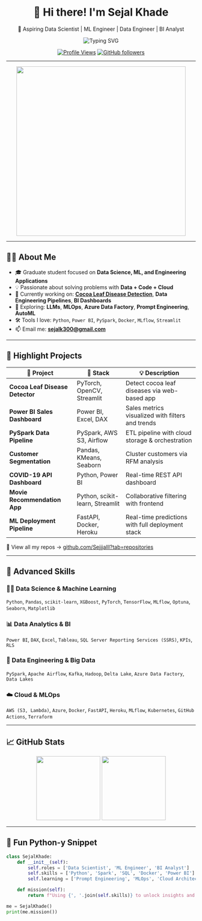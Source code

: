 <div align="center">

# 👋 Hi there! I'm Sejal Khade  
🚀 Aspiring Data Scientist | ML Engineer | Data Engineer | BI Analyst  

<img src="https://readme-typing-svg.demolab.com?font=Fira+Code&size=24&pause=1000&color=3F7FBF&center=true&vCenter=true&width=750&lines=Turning+data+into+decisions;Building+ML-powered+solutions;Visualizing+business+insights;Solving+real-world+problems+with+code" alt="Typing SVG" />

[![Profile Views](https://komarev.com/ghpvc/?username=Sejjjalll&color=0e75b6&style=for-the-badge)](https://github.com/Sejjjalll)
[![GitHub followers](https://img.shields.io/github/followers/Sejjjalll?logo=GitHub&style=for-the-badge)](https://github.com/Sejjjalll)

</div>

---

<p align="center">
  <img src="https://user-images.githubusercontent.com/74038190/212749447-bfb7e725-6987-49d9-ae85-2015e3e7cc41.gif" width="450"/>
</p>

---

## 🧑‍💻 About Me

- 🎓 Graduate student focused on **Data Science, ML, and Engineering Applications**
- 💡 Passionate about solving problems with **Data + Code + Cloud**
- 🔭 Currently working on: **[Cocoa Leaf Disease Detection](https://github.com/Sejjjalll/Coco-Leaf-Disease-Dector)**, **Data Engineering Pipelines**, **BI Dashboards**
- 🧠 Exploring: **LLMs**, **MLOps**, **Azure Data Factory**, **Prompt Engineering**, **AutoML**
- 🛠️ Tools I love: `Python`, `Power BI`, `PySpark`, `Docker`, `MLflow`, `Streamlit`
- 📫 Email me: **sejalk300@gmail.com**

---

## 🚀 Highlight Projects

| 📌 Project | 🔧 Stack | 💡 Description |
|-----------|---------|----------------|
| **Cocoa Leaf Disease Detector** | PyTorch, OpenCV, Streamlit | Detect cocoa leaf diseases via web-based app |
| **Power BI Sales Dashboard** | Power BI, Excel, DAX | Sales metrics visualized with filters and trends |
| **PySpark Data Pipeline** | PySpark, AWS S3, Airflow | ETL pipeline with cloud storage & orchestration |
| **Customer Segmentation** | Pandas, KMeans, Seaborn | Cluster customers via RFM analysis |
| **COVID-19 API Dashboard** | Python, Power BI | Real-time REST API dashboard |
| **Movie Recommendation App** | Python, scikit-learn, Streamlit | Collaborative filtering with frontend |
| **ML Deployment Pipeline** | FastAPI, Docker, Heroku | Real-time predictions with full deployment stack |

🔗 View all my repos → [github.com/Sejjjalll?tab=repositories](https://github.com/Sejjjalll?tab=repositories)

---

## 💼 Advanced Skills

### 👩‍🔬 Data Science & Machine Learning  
`Python`, `Pandas`, `scikit-learn`, `XGBoost`, `PyTorch`, `TensorFlow`, `MLflow`, `Optuna`, `Seaborn`, `Matplotlib`

### 📊 Data Analytics & BI  
`Power BI`, `DAX`, `Excel`, `Tableau`, `SQL Server Reporting Services (SSRS)`, `KPIs`, `RLS`

### 🔧 Data Engineering & Big Data  
`PySpark`, `Apache Airflow`, `Kafka`, `Hadoop`, `Delta Lake`, `Azure Data Factory`, `Data Lakes`

### ☁️ Cloud & MLOps  
`AWS (S3, Lambda)`, `Azure`, `Docker`, `FastAPI`, `Heroku`, `MLflow`, `Kubernetes`, `GitHub Actions`, `Terraform`

---

## 📈 GitHub Stats

<p align="center">
  <img height="170" src="https://github-readme-stats.vercel.app/api?username=Sejjjalll&show_icons=true&theme=github_dark" />
  <img height="170" src="https://github-readme-stats.vercel.app/api/top-langs/?username=Sejjjalll&layout=compact&theme=github_dark" />
</p>

---

## 🧠 Fun Python-y Snippet

```python
class SejalKhade:
    def __init__(self):
        self.roles = ['Data Scientist', 'ML Engineer', 'BI Analyst']
        self.skills = ['Python', 'Spark', 'SQL', 'Docker', 'Power BI']
        self.learning = ['Prompt Engineering', 'MLOps', 'Cloud Architecture']

    def mission(self):
        return f"Using {', '.join(self.skills)} to unlock insights and deploy real-world AI."

me = SejalKhade()
print(me.mission())
